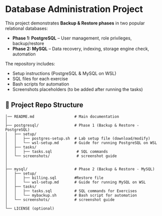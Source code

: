 # Database Administration Project

This project demonstrates **Backup & Restore phases** in two popular relational databases:

- **Phase 1: PostgreSQL** – User management, role privileges, backup/restore
- **Phase 2: MySQL** – Data recovery, indexing, storage engine check, automation

The repository includes:
- Setup instructions (PostgreSQL & MySQL on WSL)
- SQL files for each exercise
- Bash scripts for automation
- Screenshots placeholders (to be added after running the tasks)

   
## 📂 Project Repo Structure
   ```
│── README.md                  # Main documentation
│
├── postgresql/                # Phase 1 (Backup & Restore - PostgreSQL)
│   ├── setup/                 
│   │   ├── postgres-setup.sh  # Lab setup file (download/modify)
│   │   └── wsl-setup.md       # Guide for running PostgreSQL on WSL
│   ├── tasks/
│   │   ├── tasks.sql           # SQL commands
│   └── screenshots/            # screenshot guide
│             
│
├── mysql/                     # Phase 2 (Backup & Restore - MySQL)
│   ├── setup/
│   │   ├── billing.sql        #Restore file
│   │   └── wsl-setup.md       # Guide for running MySQL on WSL
│   ├── tasks/
│   │   ├── tasks.sql          # SQL commands for Exercises
│   │   └── mybackup.sh        # Bash script for automation
│   └── screenshots/           # screenshot guide
│
└── LICENSE (optional)
   ```

